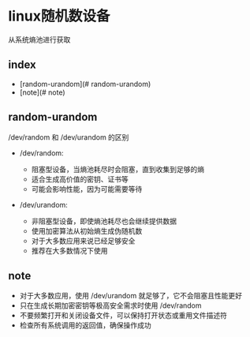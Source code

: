 # linux随机数设备
从系统熵池进行获取

## index
- [random-urandom](# random-urandom)
- [note](# note)

## random-urandom
/dev/random 和 /dev/urandom 的区别
+ /dev/random:
  - 阻塞型设备，当熵池耗尽时会阻塞，直到收集到足够的熵
  - 适合生成高价值的密钥、证书等
  - 可能会影响性能，因为可能需要等待

+ /dev/urandom:
  - 非阻塞型设备，即使熵池耗尽也会继续提供数据
  - 使用加密算法从初始熵生成伪随机数
  - 对于大多数应用来说已经足够安全
  - 推荐在大多数情况下使用

## note
- 对于大多数应用，使用 /dev/urandom 就足够了，它不会阻塞且性能更好
- 只在生成长期加密密钥等极高安全需求时使用 /dev/random
- 不要频繁打开和关闭设备文件，可以保持打开状态或重用文件描述符
- 检查所有系统调用的返回值，确保操作成功
